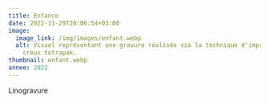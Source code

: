 ```yaml
---
title: Enfance
date: 2022-11-29T20:06:54+03:00
image:
  image_link: /img/images/enfant.webp
  alt: Visuel représentant une gravure réalisée via la technique d'impression en
    creux tetrapak.
thumbnail: enfant.webp
annee: 2022
---
```

Linogravure
